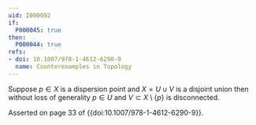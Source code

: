 ```yaml
---
uid: I000092
if:
  P000045: true
then:
  P000044: true
refs:
- doi: 10.1007/978-1-4612-6290-9
  name: Counterexamples in Topology
---
```


Suppose $p \in X$ is a dispersion point and $X = U \cup V$ is a disjoint union then without loss of generality $p \in U$ and $V \subset X \setminus \{p\}$ is disconnected.

Asserted on page 33 of {{doi:10.1007/978-1-4612-6290-9}}.
